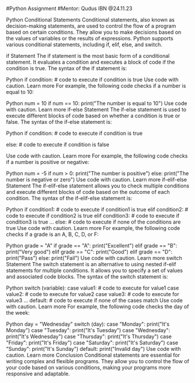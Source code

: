 #Python Assignment
#Mentor:	Qudus IBN					@24.11.23

Python Conditional Statements
Conditional statements, also known as decision-making statements, are used to control the flow of a program based on certain conditions. They allow you to make decisions based on the values of variables or the results of expressions. Python supports various conditional statements, including if, elif, else, and switch.

if Statement
The if statement is the most basic form of a conditional statement. It evaluates a condition and executes a block of code if the condition is true. The syntax of the if statement is:

Python
if condition:
    # code to execute if condition is true
Use code with caution. Learn more
For example, the following code checks if a number is equal to 10:

Python
num = 10
if num == 10:
    print("The number is equal to 10")
Use code with caution. Learn more
if-else Statement
The if-else statement is used to execute different blocks of code based on whether a condition is true or false. The syntax of the if-else statement is:

Python
if condition:
    # code to execute if condition is true

else:
    # code to execute if condition is false

Use code with caution. Learn more
For example, the following code checks if a number is positive or negative:

Python
num = -5
if num > 0:
    print("The number is positive")
else:
    print("The number is negative or zero")
Use code with caution. Learn more
if-elif-else Statement
The if-elif-else statement allows you to check multiple conditions and execute different blocks of code based on the outcome of each condition. The syntax of the if-elif-else statement is:

Python
if condition1:
    # code to execute if condition1 is true
elif condition2:
    # code to execute if condition2 is true
elif condition3:
    # code to execute if condition3 is true
...
else:
    # code to execute if none of the conditions are true
Use code with caution. Learn more
For example, the following code checks if a grade is an A, B, C, D, or F:

Python
grade = "A"
if grade == "A":
    print("Excellent")
elif grade == "B":
    print("Very good")
elif grade == "C":
    print("Good")
elif grade == "D":
    print("Pass")
else:
    print("Fail")
Use code with caution. Learn more
switch Statement
The switch statement is an alternative to using nested if-elif statements for multiple conditions. It allows you to specify a set of values and associated code blocks. The syntax of the switch statement is:

Python
switch (variable):
    case value1:
        # code to execute for value1
    case value2:
        # code to execute for value2
    case value3:
        # code to execute for value3
    ...
    default:
        # code to execute if none of the cases match
Use code with caution. Learn more
For example, the following code checks the day of the week:

Python
day = "Wednesday"
switch (day):
    case "Monday":
        print("It's Monday")
    case "Tuesday":
        print("It's Tuesday")
    case "Wednesday":
        print("It's Wednesday")
    case "Thursday":
        print("It's Thursday")
    case "Friday":
        print("It's Friday")
    case "Saturday":
        print("It's Saturday")
    case "Sunday":
        print("It's Sunday")
    default:
        print("Invalid day")
Use code with caution. Learn more
Conclusion
Conditional statements are essential for writing complex and flexible programs. They allow you to control the flow of your code based on various conditions, making your programs more responsive and adaptable.
